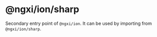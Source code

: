 # @ngxi/ion/sharp

Secondary entry point of `@ngxi/ion`. It can be used by importing from `@ngxi/ion/sharp`.
